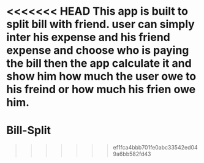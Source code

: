 <<<<<<< HEAD
This app is built to split bill with friend.
user can simply  inter his expense and his friend expense and choose who is paying the bill then the app calculate it and show him how much the user owe to his freind or how much his frien owe him.
=======
# Bill-Split
>>>>>>> ef1fca4bbb701fe0abc33542ed049a6bb582fd43
